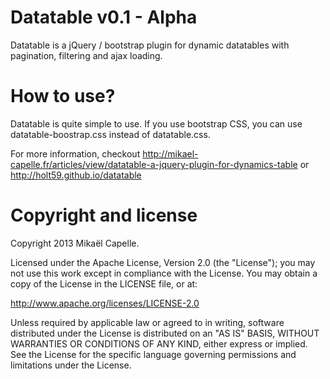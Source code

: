 Datatable v0.1 - Alpha
=========

Datatable is a jQuery / bootstrap plugin for dynamic datatables with pagination, filtering and ajax loading.

How to use?
===========

Datatable is quite simple to use. If you use bootstrap CSS, you can use datatable-boostrap.css instead of datatable.css.

For more information, checkout http://mikael-capelle.fr/articles/view/datatable-a-jquery-plugin-for-dynamics-table or http://holt59.github.io/datatable

Copyright and license
=====================

Copyright 2013 Mikaël Capelle.

Licensed under the Apache License, Version 2.0 (the "License"); you may not use this work except in compliance with the License. You may obtain a copy of the License in the LICENSE file, or at:

http://www.apache.org/licenses/LICENSE-2.0

Unless required by applicable law or agreed to in writing, software distributed under the License is distributed on an "AS IS" BASIS, WITHOUT WARRANTIES OR CONDITIONS OF ANY KIND, either express or implied. See the License for the specific language governing permissions and limitations under the License.
